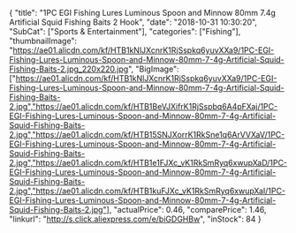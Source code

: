 {
	"title": "1PC EGI Fishing Lures Luminous Spoon and Minnow 80mm 7.4g Artificial Squid Fishing Baits 2  Hook",
	"date": "2018-10-31 10:30:20",
	"SubCat": ["Sports & Entertainment"],
	"categories": ["Fishing"],
	"thumbnailImage": "https://ae01.alicdn.com/kf/HTB1kNlJXcnrK1RjSspkq6yuvXXa9/1PC-EGI-Fishing-Lures-Luminous-Spoon-and-Minnow-80mm-7-4g-Artificial-Squid-Fishing-Baits-2.jpg_220x220.jpg",
	"BigImage": ["https://ae01.alicdn.com/kf/HTB1kNlJXcnrK1RjSspkq6yuvXXa9/1PC-EGI-Fishing-Lures-Luminous-Spoon-and-Minnow-80mm-7-4g-Artificial-Squid-Fishing-Baits-2.jpg","https://ae01.alicdn.com/kf/HTB1BeVJXifrK1RjSspbq6A4pFXaj/1PC-EGI-Fishing-Lures-Luminous-Spoon-and-Minnow-80mm-7-4g-Artificial-Squid-Fishing-Baits-2.jpg","https://ae01.alicdn.com/kf/HTB15SNJXorrK1RkSne1q6ArVVXaV/1PC-EGI-Fishing-Lures-Luminous-Spoon-and-Minnow-80mm-7-4g-Artificial-Squid-Fishing-Baits-2.jpg","https://ae01.alicdn.com/kf/HTB1e1FJXc_vK1RkSmRyq6xwupXaD/1PC-EGI-Fishing-Lures-Luminous-Spoon-and-Minnow-80mm-7-4g-Artificial-Squid-Fishing-Baits-2.jpg","https://ae01.alicdn.com/kf/HTB1kuFJXc_vK1RkSmRyq6xwupXaI/1PC-EGI-Fishing-Lures-Luminous-Spoon-and-Minnow-80mm-7-4g-Artificial-Squid-Fishing-Baits-2.jpg"],
	"actualPrice": 0.46,
	"comparePrice": 1.46,
	"linkurl": "http://s.click.aliexpress.com/e/biGDGHBw",
	"inStock": 84
}
